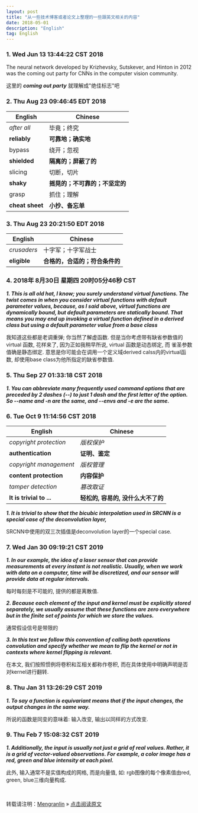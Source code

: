 ```yaml
---
layout: post
title: "从一些技术博客或者论文上整理的一些跟英文相关的内容"
date: 2018-05-01 
description: "English"
tag: English
---
```


### 1. Wed Jun 13 13:44:22 CST 2018

The neural network developed by Krizhevsky, Sutskever, and Hinton in 2012 was the coming out party for CNNs in the computer vision community.

这里的 ___coming out party___ 就理解成"绝佳标志"吧


### 2. Thu Aug 23 09:46:45 EDT 2018


|     English                               | Chinese                               |
| ------------                              | ------------------------------        |
| _after all_                                 |     毕竟；终究                      |
| __reliably__                                  | __可靠地；确实地__                    |
| bypass                                    |     绕开；忽视                        |
| __shielded__                                  | __隔离的；屏蔽了的__                    |
| slicing                                   |     切断，切片                        |
| __shaky__                                     | __摇晃的；不可靠的；不坚定的__      |
| grasp                                     |     抓住；理解                        |
| __cheat sheet__                           | __小抄、备忘单__      |
 
### 3. Thu Aug 23 20:21:50 EDT 2018

|     English                               | Chinese                               |
| ------------                              | ------------------------------        |
| _crusaders_                                 |     十字军；十字军战士                |
| __eligible__                                | __合格的，合适的；符合条件的__          |

### 4. 2018年 8月30日 星期四 20时05分46秒 CST

___1. This is all old hat, I know; you surely understand virtual functions. The twist comes in when you consider virtual functions with default
parameter values, because, as I said above, virtual functions are dynamically bound, but default parameters are statically bound. That
means you may end up invoking a virtual function defined in a derived class but using a default parameter value from a base class___

我知道这些都是老调重弹; 你当然了解虚函数. 但是当你考虑带有缺省参数值的virtual 函数, 花样来了, 因为正如我稍早所说, virtual 函数是动态绑定, 而
雀圣参数值确是静态绑定. 意思是你可能会在调用一个定义域derived calss内的virtual函数, 却使用base class为他所指定的缺省参数值.

### 5. Thu Sep 27 01:33:18 CST 2018

___1. You can abbreviate many frequently used command options that are preceded by 2 dashes (--) to just 1 dash
and the first letter of the option. So --name and -n are the same, and --envs and -e are the same.___

### 6. Tue Oct  9 11:14:56 CST 2018

|     English                               | Chinese                               |
| ------------                              | ------------------------------        |
| _copyright protection_                                 |     _版权保护_                |
| __authentication__                                | __证明、鉴定__          |
| _copyright management_                                 |     _版权管理_                |
| __content protection__                                | __内容保护__          |
| _tamper detection_                                 |     _篡改取证_                |
| __It is trivial to ...__                                | __轻松的, 容易的, 没什么大不了的__          |

___1. It is trivial to show that the bicubic interpolation used in SRCNN is a special case of the deconvolution layer,___

SRCNN中使用的双三次插值是deconvolution layer的一个special case.


### 7. Wed Jan 30 09:19:21 CST 2019

___1. In our example, the idea of a laser sensor that can provide measurements at
every instant is not realistic. Usually, when we work with data on a computer,
time will be discretized, and our sensor will provide data at regular intervals.___

每时每刻是不可能的, 提供的都是离散值.

___2. Because each element of the input and kernel must be explicitly stored
separately, we usually assume that these functions are zero everywhere but in the
finite set of points for which we store the values.___

通常假设信号是带限的

___3. In this text we follow this convention of calling both operations convolution and
specify whether we mean to flip the kernel or not in contexts where kernel flipping
is relevant.___

在本文, 我们按照惯例将卷积和互相关都称作卷积, 而在具体使用中明确声明是否对kernel进行翻转.


### 8. Thu Jan 31 13:26:29 CST 2019

___1. To say a function is equivariant means that if the input changes, the output changes in the same way.___

所说的函数是同变的意味着: 输入改变, 输出以同样的方式改变.

### 9. Thu Feb  7 15:08:32 CST 2019

___1. Additionally, the input is usually not just a grid of real values. Rather, it is a grid of vector-valued observations. For example, a color image has a red, green and blue intensity at each pixel.___

此外, 输入通常不是实值构成的网格, 而是向量值, 如: rgb图像的每个像素值由red, green, blue三维向量构成.

<br>

转载请注明：[Mengranlin](https://lmrshare.github.io) » [点击阅读原文](https://lmrshare.github.io/2015/09/iOS9_Note/) 
